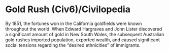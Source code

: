 # Gold Rush (Civ6)/Civilopedia

By 1851, the fortunes won in the California goldfields were known throughout the world. When Edward Hargraves and John Lister discovered a significant amount of gold in New South Wales, the subsequent Australian gold rushes imported population, exported wealth, and caused significant social tensions regarding the “desired ethnicities” of immigrants.